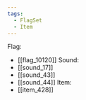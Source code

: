 ```yaml
---
tags:
  - FlagSet
  - Item
---
```

Flag:
- [[flag_10120]]
Sound:
- [[sound_17]]
- [[sound_43]]
- [[sound_44]]
Item:
- [[item_428]]

